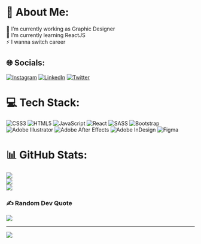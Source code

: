# 💫 About Me:
🔭 I’m currently working as Graphic Designer<br>🌱 I’m currently learning ReactJS<br>⚡ I wanna switch career


## 🌐 Socials:
[![Instagram](https://img.shields.io/badge/Instagram-%23E4405F.svg?logo=Instagram&logoColor=white)](https://instagram.com/iqbaalna) [![LinkedIn](https://img.shields.io/badge/LinkedIn-%230077B5.svg?logo=linkedin&logoColor=white)](https://linkedin.com/in/muhammad-iqbal-maulana-82a916214/) [![Twitter](https://img.shields.io/badge/Twitter-%231DA1F2.svg?logo=Twitter&logoColor=white)](https://twitter.com/iqbalna_) 

# 💻 Tech Stack:
![CSS3](https://img.shields.io/badge/css3-%231572B6.svg?style=for-the-badge&logo=css3&logoColor=white) ![HTML5](https://img.shields.io/badge/html5-%23E34F26.svg?style=for-the-badge&logo=html5&logoColor=white) ![JavaScript](https://img.shields.io/badge/javascript-%23323330.svg?style=for-the-badge&logo=javascript&logoColor=%23F7DF1E) ![React](https://img.shields.io/badge/react-%2320232a.svg?style=for-the-badge&logo=react&logoColor=%2361DAFB) ![SASS](https://img.shields.io/badge/SASS-hotpink.svg?style=for-the-badge&logo=SASS&logoColor=white) ![Bootstrap](https://img.shields.io/badge/bootstrap-%23563D7C.svg?style=for-the-badge&logo=bootstrap&logoColor=white) ![Adobe Illustrator](https://img.shields.io/badge/adobeillustrator-%23FF9A00.svg?style=for-the-badge&logo=adobeillustrator&logoColor=white) ![Adobe After Effects](https://img.shields.io/badge/Adobe%20After%20Effects-9999FF.svg?style=for-the-badge&logo=Adobe%20After%20Effects&logoColor=white) ![Adobe InDesign](https://img.shields.io/badge/Adobe%20InDesign-49021F?style=for-the-badge&logo=adobeindesign&logoColor=white) 	![Figma](https://img.shields.io/badge/figma-%23F24E1E.svg?style=for-the-badge&logo=figma&logoColor=white)
# 📊 GitHub Stats:
![](https://github-readme-stats.vercel.app/api?username=iqbaalma&theme=react&hide_border=false&include_all_commits=true&count_private=true)<br/>
![](https://github-readme-streak-stats.herokuapp.com/?user=iqbaalma&theme=react&hide_border=false)<br/>
![](https://github-readme-stats.vercel.app/api/top-langs/?username=iqbaalma&theme=react&hide_border=false&include_all_commits=true&count_private=true&layout=compact)

### ✍️ Random Dev Quote
![](https://quotes-github-readme.vercel.app/api?type=vetical&theme=tokyonight)

---
[![](https://visitcount.itsvg.in/api?id=iqbaalma&icon=5&color=0)](https://visitcount.itsvg.in)

<!-- Proudly created with GPRM ( https://gprm.itsvg.in ) -->

